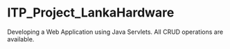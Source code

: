 # ITP_Project_LankaHardware
Developing a Web Application using Java Servlets. All CRUD operations are available.
